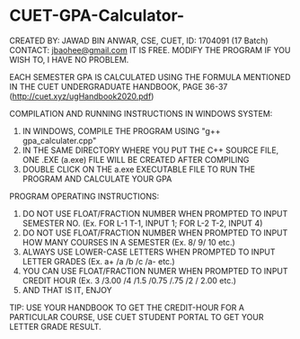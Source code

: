 # CUET-GPA-Calculator-

CREATED BY: JAWAD BIN ANWAR, CSE, CUET, ID: 1704091 (17 Batch)
CONTACT: jbaohee@gmail.com
IT IS FREE. MODIFY THE PROGRAM IF YOU WISH TO, I HAVE NO PROBLEM.


EACH SEMESTER GPA IS CALCULATED USING THE FORMULA MENTIONED IN THE CUET UNDERGRADUATE HANDBOOK, PAGE 36-37 (http://cuet.xyz/ugHandbook2020.pdf)


COMPILATION AND RUNNING INSTRUCTIONS IN WINDOWS SYSTEM:
1. IN WINDOWS, COMPILE THE PROGRAM USING "g++ gpa_calculater.cpp"
2. IN THE SAME DIRECTORY WHERE YOU PUT THE C++ SOURCE FILE, ONE .EXE (a.exe) FILE WILL BE CREATED AFTER COMPILING
3. DOUBLE CLICK ON THE a.exe EXECUTABLE FILE TO RUN THE PROGRAM AND CALCULATE YOUR GPA


PROGRAM OPERATING INSTRUCTIONS:
1. DO NOT USE FLOAT/FRACTION NUMBER WHEN PROMPTED TO INPUT SEMESTER NO. (Ex. FOR L-1 T-1, INPUT 1; FOR L-2 T-2, INPUT 4)
2. DO NOT USE FLOAT/FRACTION NUMBER WHEN PROMPTED TO INPUT HOW MANY COURSES IN A SEMESTER (Ex. 8/ 9/ 10 etc.)
3. ALWAYS USE LOWER-CASE LETTERS WHEN PROMPTED TO INPUT LETTER GRADES (Ex. a+ /a /b /c /a- etc.)
4. YOU CAN USE FLOAT/FRACTION NUMER WHEN PROMPTED TO INPUT CREDIT HOUR (Ex. 3 /3.00 /4 /1.5 /0.75 /.75 /2 / 2.00 etc.)
5. AND THAT IS IT, ENJOY

TIP: USE YOUR HANDBOOK TO GET THE CREDIT-HOUR FOR A PARTICULAR COURSE, USE CUET STUDENT PORTAL TO GET YOUR LETTER GRADE RESULT.  
